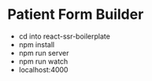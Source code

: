 # Patient Form Builder

- cd into react-ssr-boilerplate
- npm install
- npm run server
- npm run watch
- localhost:4000